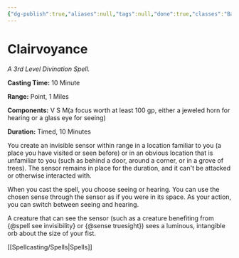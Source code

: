 ```yaml
---
{"dg-publish":true,"aliases":null,"tags":null,"done":true,"classes":"Bard, Cleric, Sorcerer, Wizard,","spellLevel":3,"school":"Divination","source":"PHB","permalink":"/spells/clairvoyance/","dgHomeLink":false,"dgPassFrontmatter":true}
---
```


# Clairvoyance
*A 3rd Level Divination Spell.*

**Casting Time:** 10 Minute

**Range:** Point, 1 Miles

**Components:** V S M(a focus worth at least 100 gp, either a jeweled horn for hearing or a glass eye for seeing)

**Duration:** Timed, 10 Minutes

You create an invisible sensor within range in a location familiar to you (a place you have visited or seen before) or in an obvious location that is unfamiliar to you (such as behind a door, around a corner, or in a grove of trees). The sensor remains in place for the duration, and it can't be attacked or otherwise interacted with.



When you cast the spell, you choose seeing or hearing. You can use the chosen sense through the sensor as if you were in its space. As your action, you can switch between seeing and hearing.



A creature that can see the sensor (such as a creature benefiting from {@spell see invisibility} or {@sense truesight}) sees a luminous, intangible orb about the size of your fist.

[[Spellcasting/Spells|Spells]]